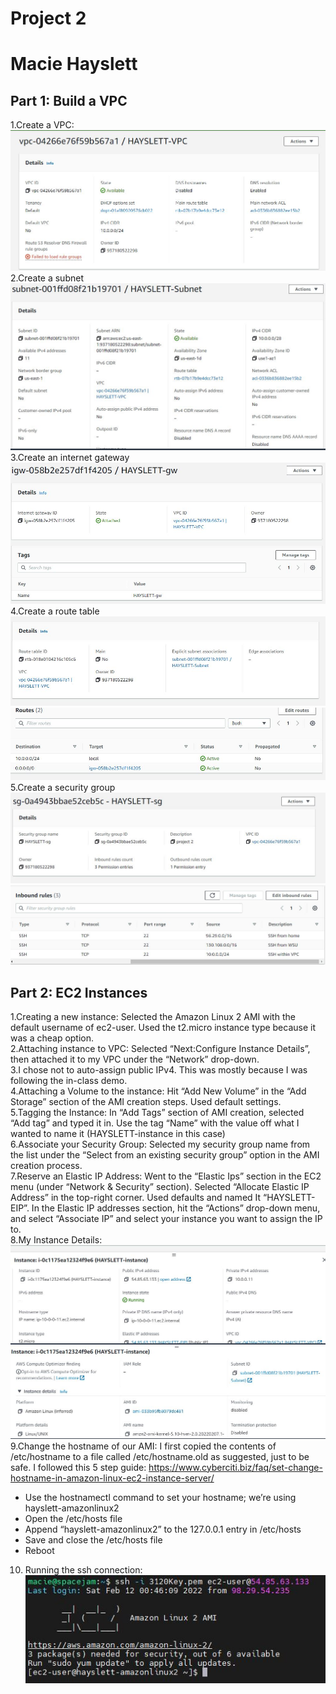 # Project 2  
# Macie Hayslett  
  
## Part 1: Build a VPC  
1.Create a VPC:  
![VPC Details]( https://github.com/WSU-kduncan/ceg3120-mhayslett16/blob/main/project2/VPC%20Details.JPG)  
2.Create a subnet  
![Subnet Details]( https://github.com/WSU-kduncan/ceg3120-mhayslett16/blob/main/project2/VPC-subnet%20Details.JPG)  
3.Create an internet gateway  
![Internet Gateway Details]( https://github.com/WSU-kduncan/ceg3120-mhayslett16/blob/main/project2/VPC-gw%20Details.JPG)  
4.Create a route table  
![Route Table Details]( https://github.com/WSU-kduncan/ceg3120-mhayslett16/blob/main/project2/VPC-routetable%20Details%201.JPG)  
![More Route Table Details]( https://github.com/WSU-kduncan/ceg3120-mhayslett16/blob/main/project2/VPC-routetable%20Details%202.JPG)  
5.Create a security group  
![Security Group Details]( https://github.com/WSU-kduncan/ceg3120-mhayslett16/blob/main/project2/VPC-sg%20Details%201.JPG)  
![More Security Group Details]( https://github.com/WSU-kduncan/ceg3120-mhayslett16/blob/main/project2/VPC-sg%20Details%202.JPG)  
  
## Part 2: EC2 Instances  
1.Creating a new instance: Selected the Amazon Linux 2 AMI with the default username of ec2-user. Used the t2.micro instance type because it was a cheap option.  
2.Attaching instance to VPC: Selected “Next:Configure Instance Details”, then attached it to my VPC under the “Network” drop-down.  
3.I chose not to auto-assign public IPv4. This was mostly because I was following the in-class demo.  
4.Attaching a Volume to the instance: Hit “Add New Volume” in the “Add Storage” section of the AMI creation steps. Used default settings.  
5.Tagging the Instance: In “Add Tags” section of AMI creation, selected “Add tag” and typed it in. Use the tag “Name” with the value off what I wanted to name it (HAYSLETT-instance in this case)   
6.Associate your Security Group: Selected my security group name from the list under the “Select from an existing security group” option in the AMI creation process.  
7.Reserve an Elastic IP Address: Went to the “Elastic Ips” section in the EC2 menu (under “Network & Security” section). Selected “Allocate Elastic IP Address” in the top-right corner. Used defaults and named It “HAYSLETT-EIP”. In the Elastic IP addresses section, hit the “Actions” drop-down menu, and select “Associate IP” and select your instance you want to assign the IP to.  
8.My Instance Details:   
![AMI Details]( https://github.com/WSU-kduncan/ceg3120-mhayslett16/blob/main/project2/AMI-instance%201.JPG)   
![More AMI Details]( https://github.com/WSU-kduncan/ceg3120-mhayslett16/blob/main/project2/AMI-instance%202.JPG)  
9.Change the hostname of our AMI: I first copied the contents of /etc/hostname to a file called /etc/hostname.old as suggested, just to be safe. I followed this 5 step guide: https://www.cyberciti.biz/faq/set-change-hostname-in-amazon-linux-ec2-instance-server/  
- Use the hostnamectl command to set your hostname; we’re using hayslett-amazonlinux2  
- Open the /etc/hosts file
- Append “hayslett-amazonlinux2” to the 127.0.0.1 entry in /etc/hosts  
- Save and close the /etc/hosts file  
- Reboot   
10. Running the ssh connection:  
![ssh Details]( https://github.com/WSU-kduncan/ceg3120-mhayslett16/blob/main/project2/AMI-ssh.JPG)   

